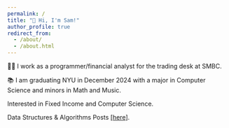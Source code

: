 ```yaml
---
permalink: /
title: "👋 Hi, I'm Sam!"
author_profile: true
redirect_from: 
  - /about/
  - /about.html
---
```


🧑‍💻 I work as a programmer/financial analyst for the trading desk at SMBC.

📚 I am graduating NYU in December 2024 with a major in Computer Science and minors in Math and Music.

Interested in Fixed Income and Computer Science.

Data Structures & Algorithms Posts [[here]](../_pages/dsa.md).
